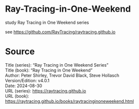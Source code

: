 # Ray-Tracing-in-One-Weekend
study Ray Tracing in One Weekend series

see https://github.com/RayTracing/raytracing.github.io

# Source

Title (series): “Ray Tracing in One Weekend Series”<br>
Title (book): “Ray Tracing in One Weekend”<br>
Author: Peter Shirley, Trevor David Black, Steve Hollasch<br>
Version/Edition: v4.0.1<br>
Date: 2024-08-30<br>
URL (series): https://raytracing.github.io<br>
URL (book): https://raytracing.github.io/books/raytracinginoneweekend.html